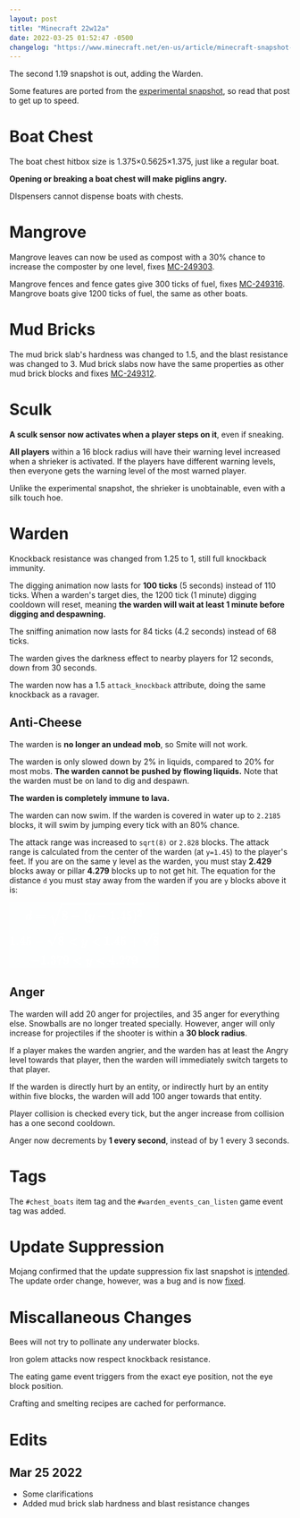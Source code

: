 ```yaml
---
layout: post
title: "Minecraft 22w12a"
date: 2022-03-25 01:52:47 -0500
changelog: "https://www.minecraft.net/en-us/article/minecraft-snapshot-22w12a"
---
```


The second 1.19 snapshot is out, adding the Warden.

Some features are ported from the [experimental snapshot](/snapshots/1-19-experimental-1), so read that post to get up to speed.

# Boat Chest

The boat chest hitbox size is 1.375×0.5625×1.375, just like a regular boat.

**Opening or breaking a boat chest will make piglins angry.**

DIspensers cannot dispense boats with chests.

# Mangrove

Mangrove leaves can now be used as compost with a 30% chance to increase the composter by one level, fixes [MC-249303](https://bugs.mojang.com/browse/MC-249303).

Mangrove fences and fence gates give 300 ticks of fuel, fixes [MC-249316](https://bugs.mojang.com/browse/MC-249316). Mangrove boats give 1200 ticks of fuel, the same as other boats.

# Mud Bricks

The mud brick slab's hardness was changed to 1.5, and the blast resistance was changed to 3. Mud brick slabs now have the same properties as other mud brick blocks and fixes [MC-249312](https://bugs.mojang.com/browse/MC-249312).

# Sculk

**A sculk sensor now activates when a player steps on it**, even if sneaking.

**All players** within a 16 block radius will have their warning level increased when a shrieker is activated. If the players have different warning levels, then everyone gets the warning level of the most warned player.

Unlike the experimental snapshot, the shrieker is unobtainable, even with a silk touch hoe.

# Warden

Knockback resistance was changed from 1.25 to 1, still full knockback immunity.

The digging animation now lasts for **100 ticks** (5 seconds) instead of 110 ticks. When a warden's target dies, the 1200 tick (1 minute) digging cooldown will reset, meaning **the warden will wait at least 1 minute before digging and despawning.**

The sniffing animation now lasts for 84 ticks (4.2 seconds) instead of 68 ticks.

The warden gives the darkness effect to nearby players for 12 seconds, down from 30 seconds.

The warden now has a 1.5 `attack_knockback` attribute, doing the same knockback as a ravager.

## Anti-Cheese

The warden is **no longer an undead mob**, so Smite will not work.

The warden is only slowed down by 2% in liquids, compared to 20% for most mobs. **The warden cannot be pushed by flowing liquids.** Note that the warden must be on land to dig and despawn.

**The warden is completely immune to lava.**

The warden can now swim. If the warden is covered in water up to `2.2185` blocks, it will swim by jumping every tick with an 80% chance.

The attack range was increased to `sqrt(8)` or `2.828` blocks. The attack range is calculated from the center of the warden (at `y=1.45`) to the player's feet. If you are on the same y level as the warden, you must stay **2.429** blocks away or pillar **4.279** blocks up to not get hit. The equation for the distance `d` you must stay away from the warden if you are `y` blocks above it is:

![d = sqrt(8 - (y - 1.45)^2), 1.45 - sqrt(8) < y < 1.45 + sqrt(8), -1.379 < y < 4.279](/snapshots/img/22w12a-warden-range.png)

## Anger

The warden will add 20 anger for projectiles, and 35 anger for everything else. Snowballs are no longer treated specially. However, anger will only increase for projectiles if the shooter is within a **30 block radius**.

If a player makes the warden angrier, and the warden has at least the Angry level towards that player, then the warden will immediately switch targets to that player.

If the warden is directly hurt by an entity, or indirectly hurt by an entity within five blocks, the warden will add 100 anger towards that entity.

Player collision is checked every tick, but the anger increase from collision has a one second cooldown.

Anger now decrements by **1 every second**, instead of by 1 every 3 seconds.

# Tags

The `#chest_boats` item tag and the `#warden_events_can_listen` game event tag was added.

# Update Suppression

Mojang confirmed that the update suppression fix last snapshot is [intended](https://bugs.mojang.com/browse/MC-249082). The update order change, however, was a bug and is now [fixed](https://bugs.mojang.com/browse/MC-249181).

# Miscallaneous Changes

Bees will not try to pollinate any underwater blocks.

Iron golem attacks now respect knockback resistance.

The eating game event triggers from the exact eye position, not the eye block position.

Crafting and smelting recipes are cached for performance.

# Edits

## Mar 25 2022

- Some clarifications
- Added mud brick slab hardness and blast resistance changes

